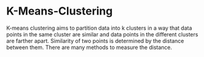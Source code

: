 # K-Means-Clustering
K-means clustering aims to partition data into k clusters in a way that data points in the same cluster are similar and data points in the different clusters are farther apart. Similarity of two points is determined by the distance between them. There are many methods to measure the distance.
